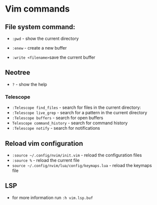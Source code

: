 # Vim commands


## File system command:

- `:pwd` - show the current directory 

- `:enew` - create a new buffer

- `:write <filename>`save the current buffer 

## Neotree

- `?` - show the help

### Telescope

- `:Telescope find_files` - search for files in the current directory:
- `:Telescope live_grep` - search for a pattern in the current directory
- `:Telescope buffers` - search for open buffers
- `Telescope command_history` - search for command history
- `:Telescope notify` - search for notifications

## Reload vim configuration

- `:source ~/.config/nvim/init.vim` - reload the configuration files
- `:source %` - reload the current file
- `source ~/.config/nvim/lua/config/keymaps.lua` - reload the keymaps file


## LSP

- for more information run `:h vim.lsp.buf`

